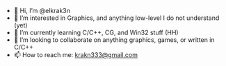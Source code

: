 - 👋 Hi, I’m @elkrak3n
- 👀 I’m interested in Graphics, and anything low-level I do not understand (yet)
- 🌱 I’m currently learning C/C++, CG, and Win32 stuff (HH)
- 💞️ I’m looking to collaborate on anything graphics, games, or written in C/C++
- 📫 How to reach me: krakn333@gmail.com

<!---
elkrak3n/elkrak3n is a ✨ special ✨ repository because its `README.md` (this file) appears on your GitHub profile.
You can click the Preview link to take a look at your changes.
--->

